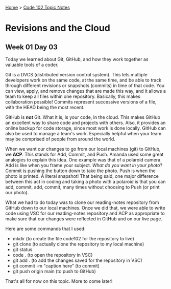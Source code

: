 [Home](README.md) > [Code 102 Topic Notes](102topicNotes.md)

# Revisions and the Cloud

## Week 01 Day 03

Today we learned about Git, GitHub, and how they work together as valuable tools of a coder.

Git is a DVCS (distributed version control system).
This lets multiple developers work on the same code, at the same time, and be able to track through different revisions or snapshots (commits) in time of that code.
You can view, apply, and remove changes that are made this way, and it allows a team to keep all files within one repository.
Basically, this makes collaboration possible!
Commits represent successive versions of a file, with the HEAD being the most recent.

GitHub is ***not*** Git.
What it is, is your code, in the cloud.
This makes GitHub an excellent way to share code and projects with others.
Also, it provides an online backup for code storage, since most work is done locally.
GitHub can also be used to manage a team's work.
Especially helpful when your team may be comprised of people from around the world.

When we want our changes to go from our local machines (git) to GitHub, we **ACP**.
This stands for Add, Commit, and Push.
Amanda used some great analogies to explain this idea.
One example was that of a polaroid camera.
Add is like when you frame your subject. 
*What do you want in your photo*?
Commit is pushing the button down to take the photo.
Push is when the photo is printed.
A literal snapshot!
That being said, one major difference between this act in coding and taking a photo with a polaroid is that you can add, commit, add, commit, many times without choosing to Push (or print our photo).

What we had to do today was to clone our reading-notes repository from GitHub down to our local machines.
Once we did that, we were able to write code using VSC for our reading-notes repository and ACP as appropriate to make sure that our changes were reflected in GitHub and on our live page.

Here are some commands that I used:

- mkdir (to create the file code102 for the repository to live)
- git clone (to actually clone the repository to my local machine)
- git status
- code . (to open the repository in VSC)
- git add . (to add the changes saved for the repository in VSC)
- git commit -m "caption here" (to commit)
- git push origin main (to push to GitHub)

That's all for now on this topic. More to come later!
